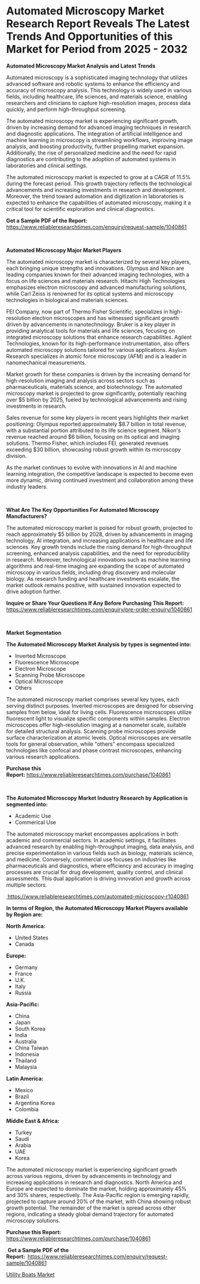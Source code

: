 <p><h1>Automated Microscopy Market Research Report Reveals The Latest Trends And Opportunities of this Market for Period from 2025 - 2032</h1></p><p><strong>Automated Microscopy Market Analysis and Latest Trends</strong></p>
<p><p>Automated microscopy is a sophisticated imaging technology that utilizes advanced software and robotic systems to enhance the efficiency and accuracy of microscopy analysis. This technology is widely used in various fields, including healthcare, life sciences, and materials science, enabling researchers and clinicians to capture high-resolution images, process data quickly, and perform high-throughput screening.</p><p>The automated microscopy market is experiencing significant growth, driven by increasing demand for advanced imaging techniques in research and diagnostic applications. The integration of artificial intelligence and machine learning in microscopy is streamlining workflows, improving image analysis, and boosting productivity, further propelling market expansion. Additionally, the rise of personalized medicine and the need for rapid diagnostics are contributing to the adoption of automated systems in laboratories and clinical settings.</p><p>The automated microscopy market is expected to grow at a CAGR of 11.5% during the forecast period. This growth trajectory reflects the technological advancements and increasing investments in research and development. Moreover, the trend toward automation and digitization in laboratories is expected to enhance the capabilities of automated microscopy, making it a critical tool for scientific exploration and clinical diagnostics.</p></p>
<p><strong>Get a Sample PDF of the Report:&nbsp;</strong> <a href="https://www.reliableresearchtimes.com/enquiry/request-sample/1040861?utm_campaign=2722&utm_medium=2&utm_source=Github&utm_content=ia&utm_term=10042025&utm_id=automated-microscopy">https://www.reliableresearchtimes.com/enquiry/request-sample/1040861</a></p>
<p>&nbsp;</p>
<p><strong>Automated Microscopy Major Market Players</strong></p>
<p><p>The automated microscopy market is characterized by several key players, each bringing unique strengths and innovations. Olympus and Nikon are leading companies known for their advanced imaging technologies, with a focus on life sciences and materials research. Hitachi High Technologies emphasizes electron microscopy and advanced manufacturing solutions, while Carl Zeiss is renowned for its optical systems and microscopy technologies in biological and materials sciences. </p><p>FEI Company, now part of Thermo Fisher Scientific, specializes in high-resolution electron microscopes and has witnessed significant growth driven by advancements in nanotechnology. Bruker is a key player in providing analytical tools for materials and life sciences, focusing on integrated microscopy solutions that enhance research capabilities. Agilent Technologies, known for its high-performance instrumentation, also offers automated microscopy solutions tailored for various applications. Asylum Research specializes in atomic force microscopy (AFM) and is a leader in nanomechanical measurements.</p><p>Market growth for these companies is driven by the increasing demand for high-resolution imaging and analysis across sectors such as pharmaceuticals, materials science, and biotechnology. The automated microscopy market is projected to grow significantly, potentially reaching over $5 billion by 2025, fueled by technological advancements and rising investments in research.</p><p>Sales revenue for some key players in recent years highlights their market positioning: Olympus reported approximately $8.7 billion in total revenue, with a substantial portion attributed to its life science segment. Nikon's revenue reached around $6 billion, focusing on its optical and imaging solutions. Thermo Fisher, which includes FEI, generated revenues exceeding $30 billion, showcasing robust growth within its microscopy division.</p><p>As the market continues to evolve with innovations in AI and machine learning integration, the competitive landscape is expected to become even more dynamic, driving continued investment and collaboration among these industry leaders.</p></p>
<p>&nbsp;</p>
<p><strong>What Are The Key Opportunities For Automated Microscopy Manufacturers?</strong></p>
<p><p>The automated microscopy market is poised for robust growth, projected to reach approximately $5 billion by 2028, driven by advancements in imaging technology, AI integration, and increasing applications in healthcare and life sciences. Key growth trends include the rising demand for high-throughput screening, enhanced analysis capabilities, and the need for reproducibility in research. Moreover, technological innovations such as machine learning algorithms and real-time imaging are expanding the scope of automated microscopy in various fields, including drug discovery and molecular biology. As research funding and healthcare investments escalate, the market outlook remains positive, with sustained innovation expected to drive adoption further.</p></p>
<p><strong>Inquire or Share Your Questions If Any Before Purchasing This Report:</strong> <a href="https://www.reliableresearchtimes.com/enquiry/pre-order-enquiry/1040861?utm_campaign=2722&utm_medium=2&utm_source=Github&utm_content=ia&utm_term=10042025&utm_id=automated-microscopy">https://www.reliableresearchtimes.com/enquiry/pre-order-enquiry/1040861</a></p>
<p>&nbsp;</p>
<p><strong>Market Segmentation</strong></p>
<p><strong>The Automated Microscopy Market Analysis by types is segmented into:</strong></p>
<p><ul><li>Inverted Microscope</li><li>Fluorescence Microscope</li><li>Electron Microscope</li><li>Scanning Probe Microscope</li><li>Optical Microscope</li><li>Others</li></ul></p>
<p><p>The automated microscopy market comprises several key types, each serving distinct purposes. Inverted microscopes are designed for observing samples from below, ideal for living cells. Fluorescence microscopes utilize fluorescent light to visualize specific components within samples. Electron microscopes offer high-resolution imaging at a nanometer scale, suitable for detailed structural analysis. Scanning probe microscopes provide surface characterization at atomic levels. Optical microscopes are versatile tools for general observation, while "others" encompass specialized technologies like confocal and phase contrast microscopes, enhancing various research applications.</p></p>
<p><strong>Purchase this Report:&nbsp;</strong><a href="https://www.reliableresearchtimes.com/purchase/1040861?utm_campaign=2722&utm_medium=2&utm_source=Github&utm_content=ia&utm_term=10042025&utm_id=automated-microscopy">https://www.reliableresearchtimes.com/purchase/1040861</a></p>
<p>&nbsp;</p>
<p><strong>The Automated Microscopy Market Industry Research by Application is segmented into:</strong></p>
<p><ul><li>Academic Use</li><li>Commerical Use</li></ul></p>
<p><p>The automated microscopy market encompasses applications in both academic and commercial sectors. In academic settings, it facilitates advanced research by enabling high-throughput imaging, data analysis, and precise experimentation in various fields such as biology, materials science, and medicine. Conversely, commercial use focuses on industries like pharmaceuticals and diagnostics, where efficiency and accuracy in imaging processes are crucial for drug development, quality control, and clinical assessments. This dual application is driving innovation and growth across multiple sectors.</p></p>
<p><a href="https://www.reliableresearchtimes.com/automated-microscopy-r1040861?utm_campaign=2722&utm_medium=2&utm_source=Github&utm_content=ia&utm_term=10042025&utm_id=automated-microscopy">&nbsp;https://www.reliableresearchtimes.com/automated-microscopy-r1040861</a></p>
<p><strong>In terms of Region, the Automated Microscopy Market Players available by Region are:</strong></p>
<p>
    <p> <strong> North America: </strong>
        <ul>
            <li>United States</li>
            <li>Canada</li>
        </ul>
        </p> 
    <p> <strong> Europe: </strong>
        <ul>
            <li>Germany</li>
            <li>France</li>
            <li>U.K.</li>
            <li>Italy</li>
            <li>Russia</li>
        </ul>
        </p> 
    <p> <strong> Asia-Pacific: </strong>
        <ul>
            <li>China</li>
            <li>Japan</li>
            <li>South Korea</li>
            <li>India</li>
            <li>Australia</li>
            <li>China Taiwan</li>
            <li>Indonesia</li>
            <li>Thailand</li>
            <li>Malaysia</li>
        </ul>
        </p> 
    <p> <strong> Latin America: </strong>
        <ul>
            <li>Mexico</li>
            <li>Brazil</li>
            <li>Argentina Korea</li>
            <li>Colombia</li>
        </ul>
        </p> 
    <p> <strong> Middle East & Africa: </strong>
        <ul>
            <li>Turkey</li>
            <li>Saudi</li>
            <li>Arabia</li>
            <li>UAE</li>
            <li>Korea</li>
        </ul>
    </p>
    </p>
<p><p>The automated microscopy market is experiencing significant growth across various regions, driven by advancements in technology and increasing applications in research and diagnostics. North America and Europe are expected to dominate the market, holding approximately 45% and 30% shares, respectively. The Asia-Pacific region is emerging rapidly, projected to capture around 20% of the market, with China showing robust growth potential. The remainder of the market is spread across other regions, indicating a steady global demand trajectory for automated microscopy solutions.</p></p>
<p><strong>Purchase this Report: </strong><a href="https://www.reliableresearchtimes.com/purchase/1040861?utm_campaign=2722&utm_medium=2&utm_source=Github&utm_content=ia&utm_term=10042025&utm_id=automated-microscopy">https://www.reliableresearchtimes.com/purchase/1040861</a></p>
<p>&nbsp;<strong>Get a Sample PDF of the Report:&nbsp;&nbsp;</strong><a href="https://www.reliableresearchtimes.com/enquiry/request-sample/1040861?utm_campaign=2722&utm_medium=2&utm_source=Github&utm_content=ia&utm_term=10042025&utm_id=automated-microscopy">https://www.reliableresearchtimes.com/enquiry/request-sample/1040861</a></p>
<p><strong></strong></p>
<p><p><a href="https://github.com/brabolyrah3h/Market-Research-Report-List-1/blob/main/utility-boats-market.md?utm_campaign=2722&utm_medium=2&utm_source=Github&utm_content=ia&utm_term=10042025&utm_id=automated-microscopy">Utility Boats Market</a></p></p>